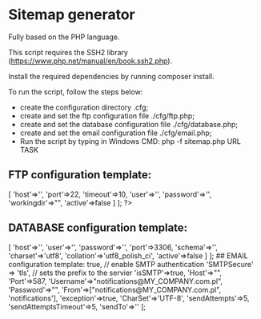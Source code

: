 # Sitemap generator

Fully based on the PHP language.

This script requires the SSH2 library (https://www.php.net/manual/en/book.ssh2.php).

Install the required dependencies by running composer install.

To run the script, follow the steps below:

- create the configuration directory .cfg;
- create and set the ftp configuration file ./cfg/ftp.php;
- create and set the database configuration file ./cfg/database.php;
- create and set the email configuration file ./cfg/email.php;
- Run the script by typing in Windows CMD: php -f sitemap.php URL TASK

## FTP configuration template:
<?php
return [
    'upload'=>[
        'host'=>'',
        'port'=>22,
        'timeout'=>10,
        'user'=>'',
        'password'=>'',
        'workingdir'=>"",
		'active'=>false
    ]
];
?>
## DATABASE configuration template:
<?php
return [
	'sites'=>[
		'host'=>'',
		'user'=>'',
		'password'=>'',
		'port'=>3306,
		'schema'=>'',
		'charset'=>'utf8',
		'collation'=>'utf8_polish_ci',
        'active'=>false
	]
];
## EMAIL configuration template:

<?php
return[
    'SMTPAuth'=>true,               // enable SMTP authentication
    'SMTPSecure' => 'tls',              // sets the prefix to the servier
    'isSMTP'=>true,
    'Host'=>"",
    'Port'=>587,
    'Username'=>"notifications@MY_COMPANY.com.pl",
    'Password'=>"",
    'From'=>["notifications@MY_COMPANY.com.pl", 'notifications'],
    'exception'=>true,
    'CharSet'=>'UTF-8',
    'sendAttempts'=>5,
    'sendAttemptsTimeout'=>5,
    'sendTo'=>''
];